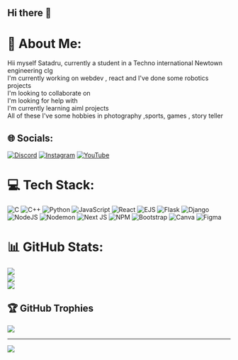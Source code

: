 ## Hi there 👋

<!--
**SATADRU1/SATADRU1** is a ✨ _special_ ✨ repository because its `README.md` (this file) appears on your GitHub profile.

Here are some ideas to get you started:

- 🔭 I’m currently working on ...
- 🌱 I’m currently learning ...
- 👯 I’m looking to collaborate on ...
- 🤔 I’m looking for help with ...
- 💬 Ask me about ...
- 📫 How to reach me: ...
- 😄 Pronouns: ...
- ⚡ Fun fact: ...
-->
# 💫 About Me:
Hii myself Satadru, currently a student in a Techno international Newtown engineering clg <br>I'm currently working on webdev , react and I've done some robotics projects<br>I'm looking to collaborate on <br>I'm looking for help with<br>I'm currently learning aiml projects <br>All of these I've some hobbies in photography ,sports, games , story teller


## 🌐 Socials:
[![Discord](https://img.shields.io/badge/Discord-%237289DA.svg?logo=discord&logoColor=white)](https://discord.gg/mavrick1331) [![Instagram](https://img.shields.io/badge/Instagram-%23E4405F.svg?logo=Instagram&logoColor=white)](https://instagram.com/k._i._t._e) [![YouTube](https://img.shields.io/badge/YouTube-%23FF0000.svg?logo=YouTube&logoColor=white)](https://youtube.com/@UCpKwIaVqvO1k6yCfMaKGlBw) 

# 💻 Tech Stack:
![C](https://img.shields.io/badge/c-%2300599C.svg?style=for-the-badge&logo=c&logoColor=white) ![C++](https://img.shields.io/badge/c++-%2300599C.svg?style=for-the-badge&logo=c%2B%2B&logoColor=white) ![Python](https://img.shields.io/badge/python-3670A0?style=for-the-badge&logo=python&logoColor=ffdd54) ![JavaScript](https://img.shields.io/badge/javascript-%23323330.svg?style=for-the-badge&logo=javascript&logoColor=%23F7DF1E) ![React](https://img.shields.io/badge/react-%2320232a.svg?style=for-the-badge&logo=react&logoColor=%2361DAFB) ![EJS](https://img.shields.io/badge/ejs-%23B4CA65.svg?style=for-the-badge&logo=ejs&logoColor=black) ![Flask](https://img.shields.io/badge/flask-%23000.svg?style=for-the-badge&logo=flask&logoColor=white) ![Django](https://img.shields.io/badge/django-%23092E20.svg?style=for-the-badge&logo=django&logoColor=white) ![NodeJS](https://img.shields.io/badge/node.js-6DA55F?style=for-the-badge&logo=node.js&logoColor=white) ![Nodemon](https://img.shields.io/badge/NODEMON-%23323330.svg?style=for-the-badge&logo=nodemon&logoColor=%BBDEAD) ![Next JS](https://img.shields.io/badge/Next-black?style=for-the-badge&logo=next.js&logoColor=white) ![NPM](https://img.shields.io/badge/NPM-%23CB3837.svg?style=for-the-badge&logo=npm&logoColor=white) ![Bootstrap](https://img.shields.io/badge/bootstrap-%238511FA.svg?style=for-the-badge&logo=bootstrap&logoColor=white) ![Canva](https://img.shields.io/badge/Canva-%2300C4CC.svg?style=for-the-badge&logo=Canva&logoColor=white) ![Figma](https://img.shields.io/badge/figma-%23F24E1E.svg?style=for-the-badge&logo=figma&logoColor=white)
# 📊 GitHub Stats:
![](https://github-readme-stats.vercel.app/api?username=SATADRU1&theme=dark&hide_border=false&include_all_commits=true&count_private=true)<br/>
![](https://github-readme-streak-stats.herokuapp.com/?user=SATADRU1&theme=dark&hide_border=false)<br/>
![](https://github-readme-stats.vercel.app/api/top-langs/?username=SATADRU1&theme=dark&hide_border=false&include_all_commits=true&count_private=true&layout=compact)

## 🏆 GitHub Trophies
![](https://github-profile-trophy.vercel.app/?username=SATADRU1&theme=radical&no-frame=false&no-bg=true&margin-w=4)

---
[![](https://visitcount.itsvg.in/api?id=SATADRU1&icon=0&color=0)](https://visitcount.itsvg.in)

<!-- Proudly created with GPRM ( https://gprm.itsvg.in ) -->
